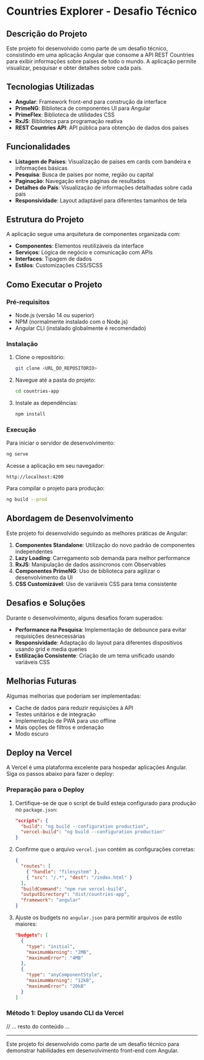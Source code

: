 # Countries Explorer - Desafio Técnico

## Descrição do Projeto

Este projeto foi desenvolvido como parte de um desafio técnico, consistindo em uma aplicação Angular que consome a API REST Countries para exibir informações sobre países de todo o mundo. A aplicação permite visualizar, pesquisar e obter detalhes sobre cada país.

## Tecnologias Utilizadas

- **Angular**: Framework front-end para construção da interface
- **PrimeNG**: Biblioteca de componentes UI para Angular
- **PrimeFlex**: Biblioteca de utilidades CSS
- **RxJS**: Biblioteca para programação reativa
- **REST Countries API**: API pública para obtenção de dados dos países

## Funcionalidades

- **Listagem de Países**: Visualização de países em cards com bandeira e informações básicas
- **Pesquisa**: Busca de países por nome, região ou capital
- **Paginação**: Navegação entre páginas de resultados
- **Detalhes do País**: Visualização de informações detalhadas sobre cada país
- **Responsividade**: Layout adaptável para diferentes tamanhos de tela

## Estrutura do Projeto

A aplicação segue uma arquitetura de componentes organizada com:

- **Componentes**: Elementos reutilizáveis da interface
- **Serviços**: Lógica de negócio e comunicação com APIs
- **Interfaces**: Tipagem de dados
- **Estilos**: Customizações CSS/SCSS

## Como Executar o Projeto

### Pré-requisitos

- Node.js (versão 14 ou superior)
- NPM (normalmente instalado com o Node.js)
- Angular CLI (instalado globalmente é recomendado)

### Instalação

1. Clone o repositório:
   ```bash
   git clone <URL_DO_REPOSITORIO>
   ```

2. Navegue até a pasta do projeto:
   ```bash
   cd countries-app
   ```

3. Instale as dependências:
   ```bash
   npm install
   ```

### Execução

Para iniciar o servidor de desenvolvimento:
```bash
ng serve
```

Acesse a aplicação em seu navegador:
```
http://localhost:4200
```

Para compilar o projeto para produção:
```bash
ng build --prod
```

## Abordagem de Desenvolvimento

Este projeto foi desenvolvido seguindo as melhores práticas de Angular:

1. **Componentes Standalone**: Utilização do novo padrão de componentes independentes
2. **Lazy Loading**: Carregamento sob demanda para melhor performance
3. **RxJS**: Manipulação de dados assíncronos com Observables
4. **Componentes PrimeNG**: Uso de biblioteca para agilizar o desenvolvimento da UI
5. **CSS Customizável**: Uso de variáveis CSS para tema consistente

## Desafios e Soluções

Durante o desenvolvimento, alguns desafios foram superados:

- **Performance na Pesquisa**: Implementação de debounce para evitar requisições desnecessárias
- **Responsividade**: Adaptação do layout para diferentes dispositivos usando grid e media queries
- **Estilização Consistente**: Criação de um tema unificado usando variáveis CSS

## Melhorias Futuras

Algumas melhorias que poderiam ser implementadas:

- Cache de dados para reduzir requisições à API
- Testes unitários e de integração
- Implementação de PWA para uso offline
- Mais opções de filtros e ordenação
- Modo escuro

## Deploy na Vercel

A Vercel é uma plataforma excelente para hospedar aplicações Angular. Siga os passos abaixo para fazer o deploy:

### Preparação para o Deploy

1. Certifique-se de que o script de build esteja configurado para produção no `package.json`:
   ```json
   "scripts": {
     "build": "ng build --configuration production",
     "vercel-build": "ng build --configuration production"
   }
   ```

2. Confirme que o arquivo `vercel.json` contém as configurações corretas:
   ```json
   {
     "routes": [
       { "handle": "filesystem" },
       { "src": "/.*", "dest": "/index.html" }
     ],
     "buildCommand": "npm run vercel-build",
     "outputDirectory": "dist/countries-app",
     "framework": "angular"
   }
   ```

3. Ajuste os budgets no `angular.json` para permitir arquivos de estilo maiores:
   ```json
   "budgets": [
     {
       "type": "initial",
       "maximumWarning": "2MB",
       "maximumError": "4MB"
     },
     {
       "type": "anyComponentStyle",
       "maximumWarning": "12kB",
       "maximumError": "20kB"
     }
   ]
   ```

### Método 1: Deploy usando CLI da Vercel

// ... resto do conteúdo ...

---

Este projeto foi desenvolvido como parte de um desafio técnico para demonstrar habilidades em desenvolvimento front-end com Angular.
